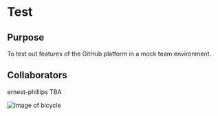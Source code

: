 # Test

## Purpose
To test out features of the GitHub platform in a mock team environment.


## Collaborators
ernest-phillips
TBA

![Image of bicycle](https://github.com/ernest-phillips/test/blob/master/sole-bicycles-F5LGKw7lU6I-unsplash.jpg)

